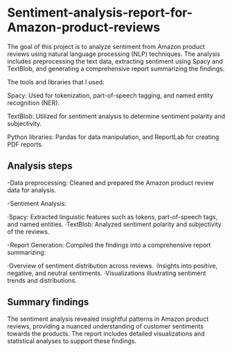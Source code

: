 # Sentiment-analysis-report-for-Amazon-product-reviews
The goal of this project is to analyze sentiment from Amazon product reviews using natural language processing (NLP) techniques. The analysis includes preprocessing the text data, extracting sentiment using Spacy and TextBlob, and generating a comprehensive report summarizing the findings.

The tools and libraries that I used:

Spacy: Used for tokenization, part-of-speech tagging, and named entity recognition (NER).

TextBlob: Utilized for sentiment analysis to determine sentiment polarity and subjectivity.

Python libraries: Pandas for data manipulation, and ReportLab for creating PDF reports.

## Analysis steps
-Data preprocessing: Cleaned and prepared the Amazon product review data for analysis.

-Sentiment Analysis:

·Spacy: Extracted linguistic features such as tokens, part-of-speech tags, and named entities.
·TextBlob: Analyzed sentiment polarity and subjectivity of the reviews.

-Report Generation: Compiled the findings into a comprehensive report summarizing:

·Overview of sentiment distribution across reviews.
·Insights into positive, negative, and neutral sentiments.
·Visualizations illustrating sentiment trends and distributions.

## Summary findings
The sentiment analysis revealed insightful patterns in Amazon product reviews, providing a nuanced understanding of customer sentiments towards the products. The report includes detailed visualizations and statistical analyses to support these findings.
